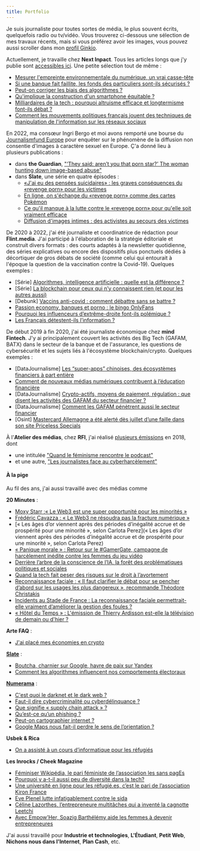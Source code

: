 ```yaml
---
title: Portfolio
---
```

Je suis journaliste pour toutes sortes de média, le plus souvent écrits, quelquefois radio ou tv/vidéo. Vous trouverez ci-dessous une sélection de mes travaux récents, mais si vous préférez avoir les images, vous pouvez aussi scroller dans mon [profil Ginkio](https://ginkio.com/mathilde-saliou).

Actuellement, je travaille chez **Next Inpact**. Tous les articles longs que j'y publie sont [accessibles ici](https://www.nextinpact.com/recherche;q=;a=54;r=;p=1). Une petite sélection tout de même :
  - [Mesurer l'empreinte environnementale du numérique, un vrai casse-tête](https://www.nextinpact.com/article/71228/mesurer-empreinte-environnementale-numerique-vrai-casse-tete)
  - [Si une banque fait faillite, les fonds des particuliers sont-ils sécurisés ?](https://www.nextinpact.com/article/71229/si-banque-fait-faillite-fonds-particuliers-sont-ils-securises)
  - [Peut-on corriger les biais des algorithmes ?](https://www.nextinpact.com/article/70943/peut-on-corriger-biais-algorithmes)
  - [Qu'implique la construction d'un smartphone équitable ?](https://www.nextinpact.com/article/70871/quimplique-construction-dun-smartphone-equitable)
  - [Milliardaires de la tech : pourquoi altruisme efficace et longtermisme font-ils débat ?](https://www.nextinpact.com/article/70712/milliardaires-tech-pourquoi-altruisme-efficace-et-longtermisme-font-ils-debat)
  - [Comment les mouvements politiques français jouent des techniques de manipulation de l'information sur les réseaux sociaux](https://www.nextinpact.com/article/70132/comment-mouvements-politiques-francais-jouent-techniques-manipulation-information-sur-reseaux-sociaux)

En 2022, ma consœur Ingri Bergo et moi avons remporté une bourse du [Journalismfund Europe](https://www.journalismfund.eu/supported-projects/across-europe-revenge-porn-victims-are-taking-digital-abusers) pour enquêter sur le phénomène de la diffusion non consentie d'images à caractère sexuel en Europe. Ç'a donné lieu à plusieurs publications : 
- dans **the Guardian**, ["‘They said: aren’t you that porn star?’ The woman hunting down image-based abuse"](https://www.theguardian.com/global-development/2022/oct/19/they-said-arent-you-that-porn-star-the-woman-hunting-down-image-based-abuse)
- dans **Slate**, une série en quatre épisodes : 
  - [«J'ai eu des pensées suicidaires» : les graves conséquences du «revenge porn» pour les victimes](https://www.slate.fr/story/235033/revenge-porn-pornodivulgation-consequences-mortelles-victimes-suicide-depression)
  - [En ligne, on s'échange du «revenge porn» comme des cartes Pokémon](https://www.slate.fr/story/235372/revenge-porn-cartes-pokemon-collection-insultes-pornographie-intimite-femmes-discord-telegram)
  - [Ce qu'il manque à la lutte contre le «revenge porn» pour qu'elle soit vraiment efficace](https://www.slate.fr/story/235688/revenge-porn-consideration-lois-cyberviolences-femmes-cooperation-europe-reseaux-sociaux-sites-pornographiques)
  - [Diffusion d'images intimes : des activistes au secours des victimes](https://www.slate.fr/story/235976/revenge-porn-diffusion-images-intimes-activistes-associations-secours-victimes-traque-reseaux-sociaux)

De 2020 à 2022, j'ai été journaliste et coordinatrice de rédaction pour **Flint.media**. J'ai participé à l'élaboration de la stratégie éditoriale et construit divers formats : des courts adaptés à la newsletter quotidienne, des séries explicatives ou encore des dispositifs plus ponctuels dédiés à décortiquer de gros débats de société (comme celui qui entourait à l'époque la question de la vaccination contre la Covid-19). Quelques exemples : 
- [Série] [Algorithmes, intelligence artificielle : quelle est la différence ?](https://flint.media/posts/190-algorithmes-intelligence-artificielle-quelle-est-la-difference)
- [Série] [La blockchain pour ceux qui n’y connaissent rien (et pour les autres aussi)](https://flint.media/posts/106-la-blockchain-pour-ceux-qui-n-rsquo-y-connaissent-rien-et-pour-les-autres-aussi)
- [Debunk] [Vaccins anti-covid : comment débattre sans se battre ?](https://flint.media/posts/96-covid-comment-les-vaccins-agissent-t-ils)
- [Passion economy, banques et porno : le bingo OnlyFans](https://flint.media/posts/98-passion-economy-banques-et-porno-le-bingo-onlyfans)
- [Pourquoi les influenceurs d’extrême-droite font-ils polémique ?](https://flint.media/posts/23-pourquoi-la-video-de-linfluenceur-dextreme-droite-papacito-fait-elle-polemique)
- [Les Français détestent-ils l’information ?](https://flint.media/posts/29-les-francais-detestent-ils-linformation)

De début 2019 à fin 2020, j'ai été journaliste économique chez **mind Fintech**. J'y ai principalement couvert les activités des Big Tech (GAFAM, BATX) dans le secteur de la banque et de l'assurance, les questions de cybersécurité et les sujets liés à l'écosystème blockchain/crypto. Quelques exemples :
- [DataJournalisme] [Les “super-apps” chinoises, des écosystèmes financiers à part entière](https://www.mindfintech.fr/services-bancaires/les-super-apps-chinoises-des-ecosystemes-financiers-a-part-entiere/)
- [Comment de nouveaux médias numériques contribuent à l’éducation financière](https://www.mindfintech.fr/services-bancaires/comment-de-nouveaux-medias-numeriques-contribuent-a-leducation-financiere/)
- [DataJournalisme] [Crypto-actifs, moyens de paiement, régulation : que disent les activités des GAFAM du secteur financier ?](https://www.mindfintech.fr/services-bancaires/crypto-actifs-moyens-de-paiement-regulation-que-disent-les-activites-des-gafam-du-secteur-financier/)
- [DataJournalisme] [Comment les GAFAM pénètrent aussi le secteur financier](https://www.mindmedia.fr/medias-audiovisuel/comment-les-gafam-penetrent-aussi-le-secteur-financier/)
- [Osint] [Mastercard Allemagne a été alerté dès juillet d’une faille dans son site Priceless Specials](https://www.mindfintech.fr/services-bancaires/mastercard-allemagne-a-ete-alerte-des-juillet-dune-faille-dans-son-site-priceless-specials/)

À l'**Atelier des médias**, chez **RFI**, j'ai réalisé [plusieurs émissions](https://www.rfi.fr/fr/auteur/mathilde-saliou/) en 2018, dont 
- une intitulée ["Quand le féminisme rencontre le podcast"](https://www.rfi.fr/fr/emission/20180915-quand-le-feminisme-rencontre-le-podcast) 
- et une autre, ["Les journalistes face au cyberharcèlement"](https://www.rfi.fr/fr/emission/20181013-journalistes-cyberharcelement-insultes-lynchages-menaces-reseaux-sociaux)

#### À la pige

Au fil des ans, j'ai aussi travaillé avec des médias comme

**20 Minutes** : 
  - [Moxy Starr :« Le Web3 est une super opportunité pour les minorités »](https://www.20minutes.fr/20-mint/4008920-20221116-web3-super-opportunite-minorites)
  - [Frédéric Cavazza : « Le Web3 ne résoudra pas la fracture numérique »](https://www.20minutes.fr/20-mint/4008141-20221115-frederic-cavazza-web3-resoudra-fracture-numerique)
  - [« Les âges d’or viennent après des périodes d’inégalité accrue et de prospérité pour une minorité », selon Carlota Perez](« Les âges d’or viennent après des périodes d’inégalité accrue et de prospérité pour une minorité », selon Carlota Perez)
  - [« Panique morale » : Retour sur le #GamerGate, campagne de harcèlement inédite contre les femmes du jeu vidéo](https://www.20minutes.fr/arts-stars/culture/3324839-20220729-panique-morale-feministes-vont-elles-empecher-jouer-jeux-video)
  - [Derrière l’arbre de la conscience de l’IA, la forêt des problématiques politiques et sociales](https://www.20minutes.fr/arts-stars/web/3315831-20220726-derriere-arbre-conscience-ia-foret-problematiques-politiques-sociales)
  - [Quand la tech fait peser des risques sur le droit à l’avortement](https://www.20minutes.fr/arts-stars/web/3292807-20220526-quand-tech-fait-peser-risques-droit-avortement)
  - [Reconnaissance faciale : « Il faut clarifier le débat pour se pencher d’abord sur les usages les plus dangereux », recommande Théodore Christakis](https://www.20minutes.fr/arts-stars/web/3296603-20220609-reconnaissance-faciale-faut-clarifier-debat-pencher-abord-usages-plus-dangereux-recommande-theodore-christakis)
  - [Incidents au Stade de France : La reconnaissance faciale permettrait-elle vraiment d’améliorer la gestion des foules ?](https://www.20minutes.fr/high-tech/3303651-20220609-incidents-stade-france-reconnaissance-faciale-permettrait-vraiment-ameliorer-gestion-foules)
  - [« Hôtel du Temps » : L'émission de Thierry Ardisson est-elle la télévision de demain ou d'hier ?](https://www.20minutes.fr/arts-stars/television/3280539-20220502-hotel-temps-emission-thierry-ardisson-television-demain-hier)


**Arte FAQ** :
  - [J'ai placé mes économies en crypto](https://story.snapchat.com/p/da34de3d-c1bc-45bc-abcb-66aa1a4becdf/902921768443904)


[**Slate**](https://www.slate.fr/source/170175/mathilde-saliou) :
  - [Boutcha, charnier sur Google, havre de paix sur Yandex](https://www.slate.fr/story/226757/guerre-ukraine-illustre-non-neutralite-moteurs-recherche-russie-propagande)
  - [Comment les algorithmes influencent nos comportements électoraux](https://www.slate.fr/story/226047/election-presidentielle-manipulations-algorithmes-influencent-comportements-electoraux-vote)


[**Numerama**](https://www.numerama.com/author/mathildesaliou/) :
  - [C'est quoi le darknet et le dark web ?](https://www.numerama.com/tech/1188862-dark-net-dark-web-de-quoi-parle-t-on.html)
  - [Faut-il dire cybercriminalité ou cyberdélinquance ?](https://www.numerama.com/cyberguerre/1144844-faut-il-dire-cybercriminalite-ou-cyberdelinquance.html)
  - [Que signifie « supply chain attack » ?](https://www.numerama.com/cyberguerre/1099428-quest-ce-quune-supply-chain-attack.html)
  - [Qu’est-ce qu’un phishing ?](https://www.numerama.com/cyberguerre/1094534-quest-ce-quun-phishing.html)
  - [Peut-on cartographier internet ?](https://www.numerama.com/tech/533403-peut-on-cartographier-internet.html)
  - [Google Maps nous fait-il perdre le sens de l’orientation ?](https://www.numerama.com/tech/403659-google-maps-nous-fait-il-perdre-le-sens-de-lorientation.html)

**Usbek & Rica**
- [On a assisté à un cours d’informatique pour les réfugiés](https://usbeketrica.com/fr/article/on-a-assiste-a-un-cours-d-informatique-pour-les-refugies)


**Les Inrocks / Cheek Magazine**
  - [Féminiser Wikipédia, le pari féministe de l’association les sans pagEs](https://www.lesinrocks.com/cheek/les-sans-pages-feminisation-wikipedia-313640-21-06-2018/)
  - [Pourquoi y a-t-il aussi peu de diversité dans la tech?](https://www.lesinrocks.com/cheek/diversite-mixite-tech-312373-15-09-2017/)
  - [Une université en ligne pour les réfugié.es, c’est le pari de l’association Kiron France](https://www.lesinrocks.com/cheek/kiron-france-web-refugies-etudes-312281-28-07-2017/)
  - [Eve Plenel lutte infatigablement contre le sida](https://www.lesinrocks.com/cheek/eve-plenel-lutte-contre-sida-312300-26-07-2017/)
  - [Céline Lazorthes, l’entrepreneure multitâches qui a inventé la cagnotte Leetchi](https://www.lesinrocks.com/cheek/celine-lazhortes-leetchi-french-tech-312245-11-07-2017/)
  - [Avec Empow’Her, Soazig Barthélémy aide les femmes à devenir entrepreneures
](https://www.lesinrocks.com/cheek/empowher-soazig-barthelemy-femmes-entrepreneures-312045-23-05-2017/)

J'ai aussi travaillé pour **Industrie et technologies**, **L'Étudiant**, **Petit Web**, **Nichons nous dans l'Internet**, **Plan Cash**, etc.